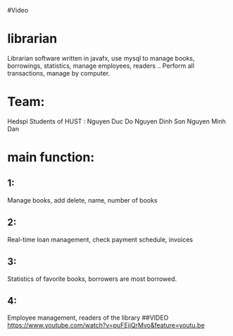 #Video
# **librarian**
Librarian software written in javafx, use mysql to  manage books, borrowings, statistics, manage employees, readers ..
Perform all transactions, manage by computer.
# Team:
 Hedspi Students of HUST : 
 Nguyen Duc Do [](https://github.com/nguyenducdo)
 Nguyen Dinh Son [](https://github.com/dinhson2905)
 Nguyen Minh Dan
#  main function:
##  1:
 Manage books, add delete, name, number of books
 
##  2:
Real-time loan management, check payment schedule, invoices

##  3:
Statistics of favorite books, borrowers are most borrowed.
##  4:
Employee management, readers of the library
##VIDEO
https://www.youtube.com/watch?v=puFEjiQrMvo&feature=youtu.be
